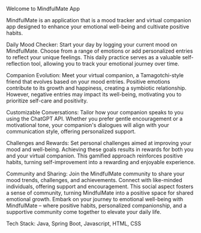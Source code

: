 Welcome to MindfulMate App


MindfulMate is an application that is a mood tracker and virtual companion app designed to enhance your emotional well-being and cultivate positive habits.

Daily Mood Checker:
Start your day by logging your current mood on MindfulMate. Choose from a range of emotions or add personalized entries to reflect your unique feelings. This daily practice serves as a valuable self-reflection tool, allowing you to track your emotional journey over time.

Companion Evolution:
Meet your virtual companion, a Tamagotchi-style friend that evolves based on your mood entries. Positive emotions contribute to its growth and happiness, creating a symbiotic relationship. However, negative entries may impact its well-being, motivating you to prioritize self-care and positivity.

Customizable Conversations:
Tailor how your companion speaks to you using the ChatGPT API. Whether you prefer gentle encouragement or a motivational tone, your companion's dialogues will align with your communication style, offering personalized support.

Challenges and Rewards:
Set personal challenges aimed at improving your mood and well-being. Achieving these goals results in rewards for both you and your virtual companion. This gamified approach reinforces positive habits, turning self-improvement into a rewarding and enjoyable experience.

Community and Sharing:
Join the MindfulMate community to share your mood trends, challenges, and achievements. Connect with like-minded individuals, offering support and encouragement. This social aspect fosters a sense of community, turning MindfulMate into a positive space for shared emotional growth.
Embark on your journey to emotional well-being with MindfulMate – where positive habits, personalized companionship, and a supportive community come together to elevate your daily life.


Tech Stack: Java, Spring Boot, Javascript, HTML, CSS 
